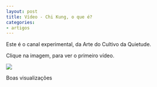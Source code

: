 ```yaml
---
layout: post
title: Vídeo - Chi Kung, o que é?
categories:
- artigos
---
```


Este é o canal experimental, da Arte do Cultivo da Quietude. 

Clique na imagem, para ver o primeiro vídeo. 

<a href="https://www.youtube.com/watch?v=vzoVd5iL994"><img src="http://lourencoazevedo.com/pimagens/2015-03-14.jpg"></a>

Boas visualizações 
